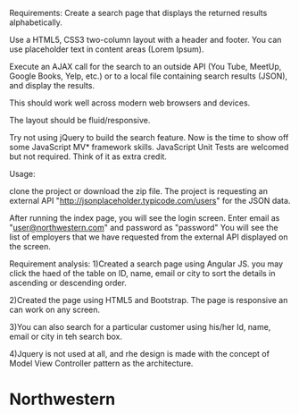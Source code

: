 Requirements:
Create a search page that displays the returned results alphabetically.

Use a HTML5, CSS3 two-column layout with a header and footer. You can use placeholder text in content areas (Lorem Ipsum).

Execute an AJAX call for the search to an outside API (You Tube, MeetUp, Google Books, Yelp, etc.) or to a local file containing search results (JSON), and display the results.

This should work well across modern web browsers and devices.

The layout should be fluid/responsive.

Try not using jQuery to build the search feature. Now is the time to show off some JavaScript MV* framework skills. JavaScript Unit Tests are welcomed but not required. Think of it as extra credit.


Usage:

clone the project or download the zip file.
The project is requesting an external API "http://jsonplaceholder.typicode.com/users" for the JSON data.

After running the index page, you will see the login screen. Enter email as "user@northwestern.com" and password as "password"
You will see the list of employers that we have requested from the external API displayed on the screen.


Requirement analysis:
1)Created a search page using Angular JS. you may click the haed of the table on ID, name, email or city to sort the
details in ascending or descending order.

2)Created the page using HTML5 and Bootstrap. The page is responsive an can work on any screen.

3)You can also search for a particular customer using his/her Id, name, email or city in teh search box.

4)Jquery is not used at all, and rhe design is made with the concept of Model View Controller pattern as the architecture.

# Northwestern
